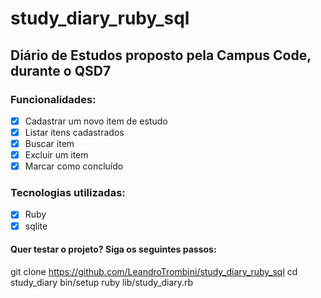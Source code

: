 # study_diary_ruby_sql

## Diário de Estudos proposto pela Campus Code, durante o QSD7

### Funcionalidades:

- [x] Cadastrar um novo item de estudo
- [x] Listar itens cadastrados
- [x] Buscar item
- [x] Excluir um item
- [x] Marcar como concluído

### Tecnologias utilizadas:

- [x] Ruby
- [x] sqlite

#### Quer testar o projeto? Siga os seguintes passos:

git clone https://github.com/LeandroTrombini/study_diary_ruby_sql
cd study_diary
bin/setup
ruby lib/study_diary.rb
